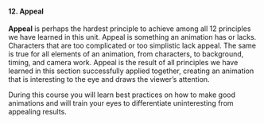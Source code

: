 #### 12. Appeal

**Appeal** is perhaps the hardest principle to achieve among all 12 principles we have learned in this unit. Appeal is something an animation has or lacks. Characters that are too complicated or too simplistic lack appeal. The same is true for all elements of an animation, from characters, to background, timing, and camera work. Appeal is the result of all principles we have learned in this section successfully applied together, creating an animation that is interesting to the eye and draws the viewer’s attention.

During this course you will learn best practices on how to make good animations and will train your eyes to differentiate uninteresting from appealing results.